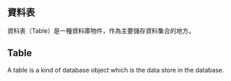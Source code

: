 ## 資料表
資料表（Table）是一種資料庫物件，作為主要儲存資料集合的地方。

## Table
A table is a kind of database object which is the data store in the database.
